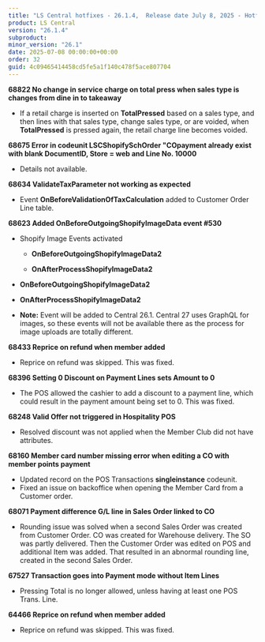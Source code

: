 ```yaml
---
title: "LS Central hotfixes - 26.1.4,  Release date July 8, 2025 - Hotfixes"
product: LS Central
version: "26.1.4"
subproduct: 
minor_version: "26.1"
date: 2025-07-08 00:00:00+00:00
order: 32
guid: 4c09465414458cd5fe5a1f140c478f5ace807704
---
```


<strong>68822 No change in service charge on total press when sales type is changes from dine in to takeaway</strong>
<ul><li>If a retail charge is inserted on <b>TotalPressed</b> based on a sales type, and then lines with that sales type, change sales type, or are voided, when <b>TotalPressed</b> is pressed again, the retail charge line becomes voided.</li></ul>
<strong>68675 Error in codeunit LSCShopifySchOrder "COpayment already exist with blank DocumentID, Store = web and Line No. 10000</strong>
<ul><li>Details not available.</li></ul>
<strong>68634 ValidateTaxParameter not working as expected</strong>
<ul><li>Event <b>OnBeforeValidationOfTaxCalculation</b> added to Customer Order Line table.</li></ul>
<strong>68623 Added OnBeforeOutgoingShopifyImageData event #530</strong>
<ul><li>
<p>Shopify Image Events activated</p>
<ul>
<li>
<p><b>OnBeforeOutgoingShopifyImageData2</b>
</p>
</li>
<li>
<p><b>OnAfterProcessShopifyImageData2</b>
</p>
</li>
</ul>
</li><li>
<p><b>OnBeforeOutgoingShopifyImageData2</b>
</p>
</li><li>
<p><b>OnAfterProcessShopifyImageData2</b>
</p>
</li><li>
<p><b>Note:</b> Event will be added to Central 26.1. Central 27 uses GraphQL for images, so these events will not be available there as the process for image uploads are totally different.</p>
</li></ul>
<strong>68433 Reprice on refund when member added</strong>
<ul><li>Reprice on refund was skipped. This was fixed.</li></ul>
<strong>68396 Setting  0 Discount on Payment Lines sets Amount to 0</strong>
<ul><li>
<p>The POS allowed the cashier to add a discount to a payment line, which could result in the payment amount being set to 0. This was fixed.</p>
</li></ul>
<strong>68248 Valid Offer not triggered in Hospitality POS</strong>
<ul><li>Resolved discount was not  applied when the Member Club did not have attributes.</li></ul>
<strong>68160 Member card number missing error when editing a CO with member points payment</strong>
<ul><li>Updated record on the POS Transactions <b>singleinstance</b> codeunit.</li><li>Fixed an issue on backoffice when opening the Member Card from a Customer order.</li></ul>
<strong>68071 Payment difference G/L line in Sales Order linked to CO</strong>
<ul><li>Rounding issue was solved when a second Sales Order was created from Customer Order. CO was created for Warehouse delivery. The SO was partly delivered. Then the Customer Order was edited on POS and additional Item was added. That resulted in an abnormal rounding line, created in the second Sales Order.</li></ul>
<strong>67527 Transaction goes into Payment mode without Item Lines</strong>
<ul><li>Pressing Total is no longer  allowed, unless having at least one POS Trans. Line.</li></ul>
<strong>64466 Reprice on refund when member added</strong>
<ul><li>Reprice on refund was skipped. This was fixed.</li></ul>
